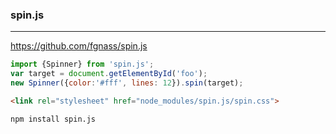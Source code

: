 ### spin.js
---
https://github.com/fgnass/spin.js

```js
import {Spinner} from 'spin.js';
var target = document.getElementById('foo');
new Spinner({color:'#fff', lines: 12}).spin(target);
```

```html
<link rel="stylesheet" href="node_modules/spin.js/spin.css">
```

```
npm install spin.js
```

